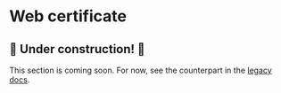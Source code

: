 # Web certificate

## 🚧 Under construction! 🚧

This section is coming soon. For now, see the counterpart in the [legacy docs](https://onedata.org/#/home/documentation/stable/doc/administering_onedata/ssl_certificate_management.html).

<!-- @TODO VFS-7218 missing chapter -->
